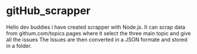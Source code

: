 # gitHub_scrapper
Hello dev buddies i have created scrapper with Node.js.
It can scrap data from githum.com/topics pages where it select the three main topic and give all the issues
The Issues are then converted in a JSON formate and stored in a folder.
